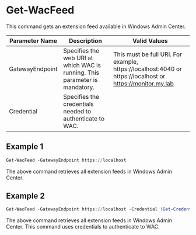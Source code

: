 # Get-WacFeed

This command gets an extension feed available in Windows Admin Center. 

| Parameter Name  | Description                                                  | Valid Values                                                 |
| --------------- | ------------------------------------------------------------ | ------------------------------------------------------------ |
| GatewayEndpoint | Specifies the web URI at which WAC is running. This parameter is mandatory. | This must be full URI. For example, https://localhost:4040 or https://localhost or https://monitor.my.lab |
| Credential      | Specifies the credentials needed to authenticate to WAC.     |                                                              |

## Example 1

```powershell
Get-WacFeed -GatewayEndpoint https://localhost
```

The above command retrieves all extension feeds in Windows Admin Center.

## Example 2

```powershell
Get-WacFeed -GatewayEndpoint https://localhost -Credential (Get-Credential)
```

The above command retrieves all extension feeds in Windows Admin Center. This command uses credentials to authenticate to WAC.

